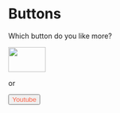 # Buttons
<!DOCTYPE html>
<html>
  <head>

  </head>

<body>
  <p>Which button do you like more?</p>
  <a href="https://www.youtube.com"><img src="https://upload.wikimedia.org/wikipedia/commons/e/e1/Logo_of_YouTube_%282015-2017%29.svg" height="50px" width="75px"</img></a>
  <p>or</p>
 
<a href="https://www.youtube.com"><button style="color:Tomato;">Youtube</button></a>

 </body>
</html>
 

